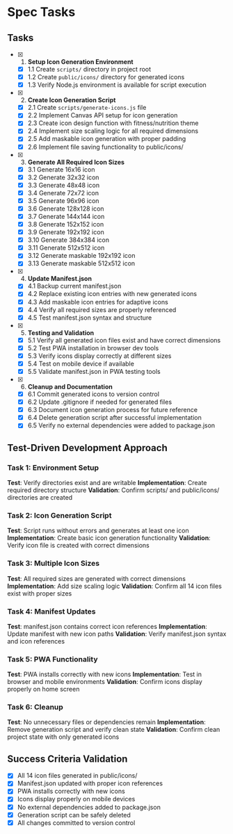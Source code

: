 # Spec Tasks

## Tasks

- [x] 1. **Setup Icon Generation Environment**
  - [x] 1.1 Create `scripts/` directory in project root
  - [x] 1.2 Create `public/icons/` directory for generated icons
  - [x] 1.3 Verify Node.js environment is available for script execution

- [x] 2. **Create Icon Generation Script**
  - [x] 2.1 Create `scripts/generate-icons.js` file
  - [x] 2.2 Implement Canvas API setup for icon generation
  - [x] 2.3 Create icon design function with fitness/nutrition theme
  - [x] 2.4 Implement size scaling logic for all required dimensions
  - [x] 2.5 Add maskable icon generation with proper padding
  - [x] 2.6 Implement file saving functionality to public/icons/

- [x] 3. **Generate All Required Icon Sizes**
  - [x] 3.1 Generate 16x16 icon
  - [x] 3.2 Generate 32x32 icon
  - [x] 3.3 Generate 48x48 icon
  - [x] 3.4 Generate 72x72 icon
  - [x] 3.5 Generate 96x96 icon
  - [x] 3.6 Generate 128x128 icon
  - [x] 3.7 Generate 144x144 icon
  - [x] 3.8 Generate 152x152 icon
  - [x] 3.9 Generate 192x192 icon
  - [x] 3.10 Generate 384x384 icon
  - [x] 3.11 Generate 512x512 icon
  - [x] 3.12 Generate maskable 192x192 icon
  - [x] 3.13 Generate maskable 512x512 icon

- [x] 4. **Update Manifest.json**
  - [x] 4.1 Backup current manifest.json
  - [x] 4.2 Replace existing icon entries with new generated icons
  - [x] 4.3 Add maskable icon entries for adaptive icons
  - [x] 4.4 Verify all required sizes are properly referenced
  - [x] 4.5 Test manifest.json syntax and structure

- [x] 5. **Testing and Validation**
  - [x] 5.1 Verify all generated icon files exist and have correct dimensions
  - [x] 5.2 Test PWA installation in browser dev tools
  - [x] 5.3 Verify icons display correctly at different sizes
  - [x] 5.4 Test on mobile device if available
  - [x] 5.5 Validate manifest.json in PWA testing tools

- [x] 6. **Cleanup and Documentation**
  - [x] 6.1 Commit generated icons to version control
  - [x] 6.2 Update .gitignore if needed for generated files
  - [x] 6.3 Document icon generation process for future reference
  - [x] 6.4 Delete generation script after successful implementation
  - [x] 6.5 Verify no external dependencies were added to package.json

## Test-Driven Development Approach

### Task 1: Environment Setup

**Test**: Verify directories exist and are writable
**Implementation**: Create required directory structure
**Validation**: Confirm scripts/ and public/icons/ directories are created

### Task 2: Icon Generation Script

**Test**: Script runs without errors and generates at least one icon
**Implementation**: Create basic icon generation functionality
**Validation**: Verify icon file is created with correct dimensions

### Task 3: Multiple Icon Sizes

**Test**: All required sizes are generated with correct dimensions
**Implementation**: Add size scaling logic
**Validation**: Confirm all 14 icon files exist with proper sizes

### Task 4: Manifest Updates

**Test**: manifest.json contains correct icon references
**Implementation**: Update manifest with new icon paths
**Validation**: Verify manifest.json syntax and icon references

### Task 5: PWA Functionality

**Test**: PWA installs correctly with new icons
**Implementation**: Test in browser and mobile environments
**Validation**: Confirm icons display properly on home screen

### Task 6: Cleanup

**Test**: No unnecessary files or dependencies remain
**Implementation**: Remove generation script and verify clean state
**Validation**: Confirm clean project state with only generated icons

## Success Criteria Validation

- [x] All 14 icon files generated in public/icons/
- [x] Manifest.json updated with proper icon references
- [x] PWA installs correctly with new icons
- [x] Icons display properly on mobile devices
- [x] No external dependencies added to package.json
- [x] Generation script can be safely deleted
- [x] All changes committed to version control
